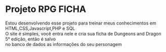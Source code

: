 # Projeto RPG FICHA
 Estou desenvolvendo esse projeto para treinar meus conhecimentos em HTML,CSS,Javascript,PHP e SQL  
 O site é simples, você entra nele e cria sua ficha de Dungeons and Dragon 5° edição, então é salvo  
 no banco de dados as informações do seu personagem 
